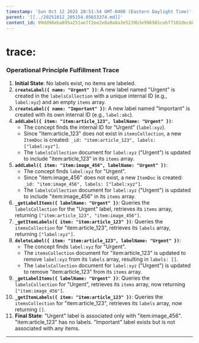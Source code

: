 ```yaml
---
timestamp: 'Sun Oct 12 2025 20:51:54 GMT-0400 (Eastern Daylight Time)'
parent: '[[../20251012_205154.05653374.md]]'
content_id: 09dd98eba895a251ae7f2ee2e8a0a8a3e5239b3e996981cebf7102dec6038960
---
```


# trace:

### Operational Principle Fulfillment Trace

1. **Initial State**: No labels exist, no items are labeled.
2. **`createLabel({ name: "Urgent" })`**: A new label named "Urgent" is created in the `labelsCollection` with a unique internal ID (e.g., `label:xyz`) and an empty `items` array.
3. **`createLabel({ name: "Important" })`**: A new label named "Important" is created with its own internal ID (e.g., `label:abc`).
4. **`addLabel({ item: "item:article_123", labelName: "Urgent" })`**:
   * The concept finds the internal ID for "Urgent" (`label:xyz`).
   * Since "item:article\_123" does not exist in `itemsCollection`, a new `ItemDoc` is created: `_id: "item:article_123", labels: ["label:xyz"]`.
   * The `labelsCollection` document for `label:xyz` ("Urgent") is updated to include "item:article\_123" in its `items` array.
5. **`addLabel({ item: "item:image_456", labelName: "Urgent" })`**:
   * The concept finds `label:xyz` for "Urgent".
   * Since "item:image\_456" does not exist, a new `ItemDoc` is created: `_id: "item:image_456", labels: ["label:xyz"]`.
   * The `labelsCollection` document for `label:xyz` ("Urgent") is updated to include "item:image\_456" in its `items` array.
6. **`_getLabelItems({ labelName: "Urgent" })`**: Queries the `labelsCollection` for the "Urgent" label, retrieves its `items` array, returning `["item:article_123", "item:image_456"]`.
7. **`_getItemLabels({ item: "item:article_123" })`**: Queries the `itemsCollection` for "item:article\_123", retrieves its `labels` array, returning `["label:xyz"]`.
8. **`deleteLabel({ item: "item:article_123", labelName: "Urgent" })`**:
   * The concept finds `label:xyz` for "Urgent".
   * The `itemsCollection` document for "item:article\_123" is updated to remove `label:xyz` from its `labels` array, resulting in `labels: []`.
   * The `labelsCollection` document for `label:xyz` ("Urgent") is updated to remove "item:article\_123" from its `items` array.
9. **`_getLabelItems({ labelName: "Urgent" })`**: Queries the `labelsCollection` for "Urgent", retrieves its `items` array, now returning `["item:image_456"]`.
10. **`_getItemLabels({ item: "item:article_123" })`**: Queries the `itemsCollection` for "item:article\_123", retrieves its `labels` array, now returning `[]`.
11. **Final State**: "Urgent" label is associated only with "item:image\_456". "item:article\_123" has no labels. "Important" label exists but is not associated with any items.

***
